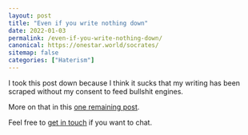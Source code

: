 ```yaml
---
layout: post
title: "Even if you write nothing down"
date: 2022-01-03
permalink: /even-if-you-write-nothing-down/
canonical: https://onestar.world/socrates/
sitemap: false
categories: ["Haterism"]
---
```


I took this post down because I think it sucks that my writing has been scraped without my consent to feed bullshit engines.

More on that in this [one remaining post](/my-final-blog-post).

Feel free to [get in touch](/contact) if you want to chat.
